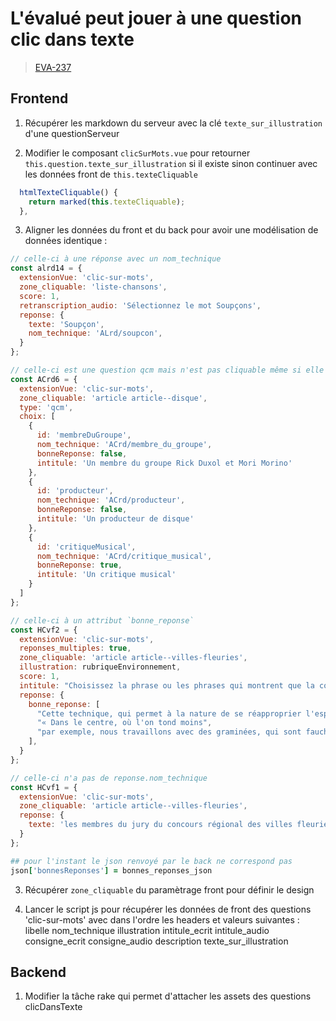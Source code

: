 <!-- 📄 Standard : https://www.notion.so/captive/Le-cadrage-technique-dbb611e45f114737a6b14745caa584e9?pvs=4 -->
# L'évalué peut jouer à une question clic dans texte

> [EVA-237](https://captive-team.atlassian.net/browse/EVA-237)

## Frontend

1. Récupérer les markdown du serveur avec la clé `texte_sur_illustration` d'une questionServeur

2. Modifier le composant `clicSurMots.vue` pour retourner `this.question.texte_sur_illustration` si il existe sinon continuer avec les données front de `this.texteCliquable`

```javascript
  htmlTexteCliquable() {
    return marked(this.texteCliquable);
  },
```

3. Aligner les données du front et du back pour avoir une modélisation de données identique :
```javascript
// celle-ci à une réponse avec un nom_technique
const alrd14 = {
  extensionVue: 'clic-sur-mots',
  zone_cliquable: 'liste-chansons',
  score: 1,
  retranscription_audio: 'Sélectionnez le mot Soupçons',
  reponse: {
    texte: 'Soupçon',
    nom_technique: 'ALrd/soupcon',
  }
};

// celle-ci est une question qcm mais n'est pas cliquable même si elle utilise le composant clic sur mots
const ACrd6 = {
  extensionVue: 'clic-sur-mots',
  zone_cliquable: 'article article--disque',
  type: 'qcm',
  choix: [
    {
      id: 'membreDuGroupe',
      nom_technique: 'ACrd/membre_du_groupe',
      bonneReponse: false,
      intitule: 'Un membre du groupe Rick Duxol et Mori Morino'
    },
    {
      id: 'producteur',
      nom_technique: 'ACrd/producteur',
      bonneReponse: false,
      intitule: 'Un producteur de disque'
    },
    {
      id: 'critiqueMusical',
      nom_technique: 'ACrd/critique_musical',
      bonneReponse: true,
      intitule: 'Un critique musical'
    }
  ]
};

// celle-ci à un attribut `bonne_reponse`
const HCvf2 = {
  extensionVue: 'clic-sur-mots',
  reponses_multiples: true,
  zone_cliquable: 'article article--villes-fleuries',
  illustration: rubriqueEnvironnement,
  score: 1,
  intitule: "Choisissez la phrase ou les phrases qui montrent que la commune permet à la nature de reprendre ses droits dans les espaces verts.",
  reponse: {
    bonne_reponse: [
      "Cette technique, qui permet à la nature de se réapproprier l'espace en ville",
      "« Dans le centre, où l'on tond moins",
      "par exemple, nous travaillons avec des graminées, qui sont fauchées deux fois par an seulement »"
    ],
  }
};

// celle-ci n'a pas de reponse.nom_technique
const HCvf1 = {
  extensionVue: 'clic-sur-mots',
  zone_cliquable: 'article article--villes-fleuries',
  reponse: {
    texte: 'les membres du jury du concours régional des villes fleuries',
  }
};
```

```ruby
## pour l'instant le json renvoyé par le back ne correspond pas
json['bonnesReponses'] = bonnes_reponses_json
```

3. Récupérer  `zone_cliquable` du paramètrage front pour définir le design

4. Lancer le script js pour récupérer les données de front des questions 'clic-sur-mots' avec dans l'ordre les headers et valeurs suivantes :
libelle nom_technique illustration intitule_ecrit intitule_audio consigne_ecrit consigne_audio description texte_sur_illustration

## Backend

1. Modifier la tâche rake qui permet d'attacher les assets des questions clicDansTexte
